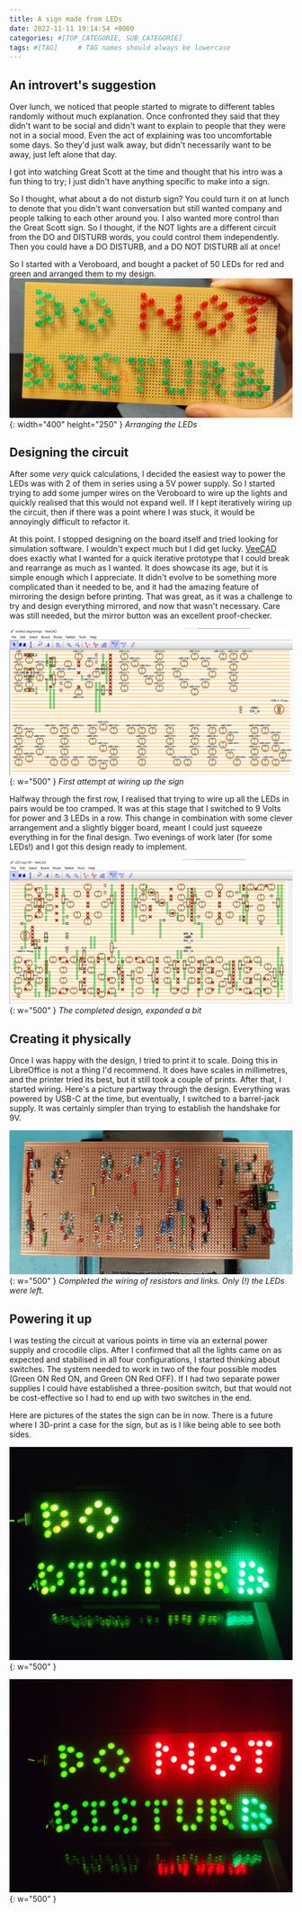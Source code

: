 ```yaml
---
title: A sign made from LEDs
date: 2022-11-11 19:14:54 +0000
categories: #[TOP_CATEGORIE, SUB_CATEGORIE]
tags: #[TAG]     # TAG names should always be lowercase
---
```


## An introvert's suggestion

Over lunch, we noticed that people started to migrate to different tables randomly without much explanation.
Once confronted they said that they didn't want to be social and didn't want to explain to people that they were not in a social mood.
Even the act of explaining was too uncomfortable some days.
So they'd just walk away, but didn't necessarily want to be away, just left alone that day.

I got into watching Great Scott at the time and thought that his intro was a fun thing to try;
I just didn't have anything specific to make into a sign.

So I thought, what about a do not disturb sign?
You could turn it on at lunch to denote that you didn't want conversation but still wanted company and people talking to each other around you.
I also wanted more control than the Great Scott sign.
So I thought, if the NOT lights are a different circuit from the DO and DISTURB words, you could control them independently.
Then you could have a DO DISTURB, and a DO NOT DISTURB all at once!

So I started with a Veroboard, and bought a packet of 50 LEDs for red and green and arranged them to my design.
![The LED Sign](/assets/img/LEDSign/LEDSign.jpg){: width="400" height="250" }
_Arranging the LEDs_

## Designing the circuit

After some _very_ quick calculations, I decided the easiest way to power the LEDs was with 2 of them in series using a 5V power supply.
So I started trying to add some jumper wires on the Veroboard to wire up the lights and quickly realised that this would not expand well.
If I kept iteratively wiring up the circuit, then if there was a point where I was stuck, it would be annoyingly difficult to refactor it.

At this point. I stopped designing on the board itself and tried looking for simulation software.
I wouldn't expect much but I did get lucky.
[VeeCAD](https://veecad.com/) does exactly what I wanted for a quick iterative prototype that I could break and rearrange as much as I wanted.
It does showcase its age, but it is simple enough which I appreciate.
It didn't evolve to be something more complicated than it needed to be, and it had the amazing feature of mirroring the design before printing.
That was great, as it was a challenge to try and design everything mirrored, and now that wasn't necessary.
Care was still needed, but the mirror button was an excellent proof-checker.

![wishful beginnings](/assets/img/LEDsign/LED-prototyping.png){: w="500" }
_First attempt at wiring up the sign_

Halfway through the first row, I realised that trying to wire up all the LEDs in pairs would be too cramped.
It was at this stage that I switched to 9 Volts for power and 3 LEDs in a row.
This change in combination with some clever arrangement and a slightly bigger board, meant I could just squeeze everything in for the final design.
Two evenings of work later (for some LEDs!) and I got this design ready to implement.

![The design](/assets/img/LEDSign/LED-design.png){: w="500" }
_The completed design, expanded a bit_

## Creating it physically

Once I was happy with the design, I tried to print it to scale.
Doing this in LibreOffice is not a thing I'd recommend.
It does have scales in millimetres, and the printer tried its best, but it still took a couple of prints.
After that, I started wiring.
Here's a picture partway through the design.
Everything was powered by USB-C at the time, but eventually, I switched to a barrel-jack supply.
It was certainly simpler than trying to establish the handshake for 9V.

![wiring](/assets/img/LEDSign/LEDwiring.jpg){: w="500" }
_Completed the wiring of resistors and links. Only (!) the LEDs were left._

## Powering it up

I was testing the circuit at various points in time via an external power supply and crocodile clips.
After I confirmed that all the lights came on as expected and stabilised in all four configurations, I started thinking about switches.
The system needed to work in two of the four possible modes (Green ON Red ON, and Green ON Red OFF).
If I had two separate power supplies I could have established a three-position switch, but that would not be cost-effective so I had to end up with two switches in the end.

Here are pictures of the states the sign can be in now.
There is a future where I 3D-print a case for the sign, but as is I like being able to see both sides.

![LED-do-disturb](/assets/img/LEDSign/LED-do-disturb.jpg){: w="500" }

![LED-do-not-disturb](/assets/img/LEDSign/LED-do-not-disturb.jpg){: w="500" }